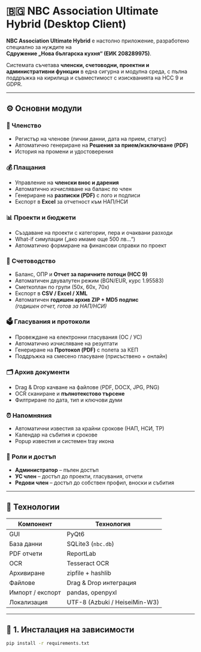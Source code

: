# 🇧🇬 NBC Association Ultimate Hybrid (Desktop Client)

**NBC Association Ultimate Hybrid** е настолно приложение, разработено специално за нуждите на  
**Сдружение „Нова българска кухня“ (ЕИК 208289975)**.

Системата съчетава **членски, счетоводни, проектни и административни функции** в една сигурна и модулна среда, с пълна поддръжка на кирилица и съвместимост с изискванията на НСС 9 и GDPR.

---

## ⚙️ Основни модули

### 👥 Членство
- Регистър на членове (лични данни, дата на прием, статус)
- Автоматично генериране на **Решения за прием/изключване (PDF)**
- История на промени и удостоверения

### 💰 Плащания
- Управление на **членски внос и дарения**
- Автоматично изчисляване на баланс по член
- Генериране на **разписки (PDF)** с лого и подписи
- Експорт в **Excel** за отчетност към НАП/НСИ

### 📊 Проекти и бюджети
- Създаване на проекти с категории, пера и очаквани разходи
- What-if симулации („ако имаме още 500 лв…“)  
- Автоматично формиране на финансови справки по проект

### 🧮 Счетоводство
- Баланс, ОПР и **Отчет за паричните потоци (НСС 9)**
- Автоматичен двувалутен режим (BGN/EUR, курс 1.95583)
- Сметкоплан по групи (50x, 60x, 70x)
- Експорт в **CSV / Excel / XML**
- Автоматичен **годишен архив ZIP + MD5 подпис**  
  *(годишен отчет, готов за НАП/НСИ)*

### 🗳️ Гласувания и протоколи
- Провеждане на електронни гласувания (ОС / УС)
- Автоматично изчисляване на резултати
- Генериране на **Протокол (PDF)** с полета за КЕП  
- Поддръжка на смесено гласуване (присъствено + онлайн)

### 🗂️ Архив документи
- Drag & Drop качване на файлове (PDF, DOCX, JPG, PNG)
- OCR сканиране и **пълнотекстово търсене**
- Филтриране по дата, тип и ключови думи

### ⏰ Напомняния
- Автоматични известия за крайни срокове (НАП, НСИ, ТР)
- Календар на събития и срокове
- Popup известия и системен tray икона

### 🔐 Роли и достъп
- **Администратор** – пълен достъп  
- **УС член** – достъп до проекти, гласувания, отчети  
- **Редови член** – достъп до собствен профил, вноски и събития

---

## 🧱 Технологии

| Компонент | Технология |
|------------|-------------|
| GUI | PyQt6 |
| База данни | SQLite3 (`nbc.db`) |
| PDF отчети | ReportLab |
| OCR | Tesseract OCR |
| Архивиране | zipfile + hashlib |
| Файлове | Drag & Drop интеграция |
| Импорт / експорт | pandas, openpyxl |
| Локализация | UTF-8 (Azbuki / HeiseiMin-W3) |

---

## 🔧 1. Инсталация на зависимости

```bash
pip install -r requirements.txt
